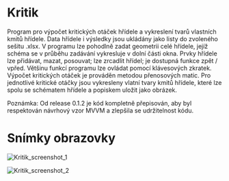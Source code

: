 # Kritik
Program pro výpočet kritických otáček hřídele a vykreslení tvarů vlastních kmitů hřídele.
Data hřídele i výsledky jsou ukládány jako listy do zvoleného sešitu .xlsx. V programu lze pohodlně zadat geometrii celé hřídele, jejíž schéma se v průběhu zadávání vykresluje v dolní části okna. Prvky hřídele lze přidávat, mazat, posouvat; lze zrcadlit hřídel; je dostupná funkce zpět / vpřed. Většinu funkcí programu lze ovládat pomocí klávesových zkratek. Výpočet kritických otáček je prováděn metodou přenosových matic. Pro jednotlivé kritické otáčky jsou vykresleny vlatní tvary kmitů hřídele, které lze spolu se schématem hřídele a popiskem uložit jako obrázek.

Poznámka: Od release 0.1.2 je kód kompletně přepisován, aby byl respektován návrhový vzor MVVM a zlepšila se udržitelnost kódu.

# Snímky obrazovky
![Kritik_screenshot_1](https://user-images.githubusercontent.com/93245222/165526877-b7837726-cb79-4b24-a92e-42a55b3a2c1a.png)

![Kritik_screenshot_2](https://user-images.githubusercontent.com/93245222/165527163-05ef4eaa-1d96-41c2-b628-cb4ec0f5101a.png)
